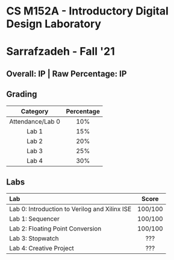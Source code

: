 # CS M152A - Introductory Digital Design Laboratory

# Sarrafzadeh - Fall '21

## Overall: IP | Raw Percentage: IP

## Grading

|     Category     | Percentage |
| :--------------: | :--------: |
| Attendance/Lab 0 |    10%     |
|      Lab 1       |    15%     |
|      Lab 2       |    20%     |
|      Lab 3       |    25%     |
|      Lab 4       |    30%     |

## Labs

| Lab                                           |  Score  |
| :-------------------------------------------- | :-----: |
| Lab 0: Introduction to Verilog and Xilinx ISE | 100/100 |
| Lab 1: Sequencer                              | 100/100 |
| Lab 2: Floating Point Conversion              | 100/100 |
| Lab 3: Stopwatch                              |   ???   |
| Lab 4: Creative Project                       |   ???   |

